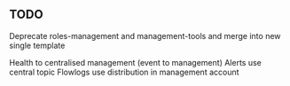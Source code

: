 ## TODO
Deprecate roles-management and management-tools and merge into new single template


Health to centralised management (event to management)
Alerts use central topic
Flowlogs use distribution in management account